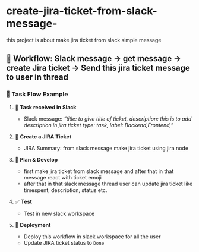 # create-jira-ticket-from-slack-message-
this project is about make jira ticket from slack simple message 

## 🧩 Workflow: Slack message  → get message → create Jira ticket → Send this jira ticket message to user in thread 

### 🔄 Task Flow Example

1. 📩 **Task received in Slack**
   - Slack message:
     _“title: to give title of ticket,
     description: this is to add description in jira ticket
     type: task,
     label: Backend,Frontend,”_

2. 📝 **Create a JIRA Ticket**
   - JIRA Summary: from slack message make jira ticket using jira node

3. 📂 **Plan & Develop**
   - first make jira ticket from slack message and after that in that message react with ticket emoji
   - after that in that slack message thread user can update jira ticket like timespent, description, status etc.

4. ✅ **Test**
   - Test in new slack workspace 

5. 🚀 **Deployment**
   - Deploy this workflow in slack workspace for all the user
   - Update JIRA ticket status to `Done`

